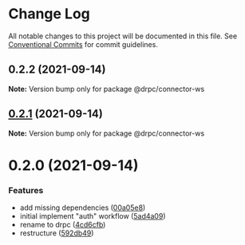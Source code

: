 # Change Log

All notable changes to this project will be documented in this file.
See [Conventional Commits](https://conventionalcommits.org) for commit guidelines.

## 0.2.2 (2021-09-14)

**Note:** Version bump only for package @drpc/connector-ws





## [0.2.1](https://gitr.net/mindary/drpc/compare/@drpc/connector-ws@0.2.0...@drpc/connector-ws@0.2.1) (2021-09-14)

**Note:** Version bump only for package @drpc/connector-ws





# 0.2.0 (2021-09-14)


### Features

* add missing dependencies ([00a05e8](https://gitr.net/mindary/drpc/commits/00a05e88bd563c9c8ba386f08f474d6e8c2b7327))
* initial implement "auth" workflow ([5ad4a09](https://gitr.net/mindary/drpc/commits/5ad4a09ac440fcb88755c08c0d856f0043cd5264))
* rename to drpc ([4cd6cfb](https://gitr.net/mindary/drpc/commits/4cd6cfbb25b69308ce11d3fff9f5523a5620e403))
* restructure ([592db49](https://gitr.net/mindary/drpc/commits/592db495d2a5619a12da71a2b0fd20ae5d236a8c))
